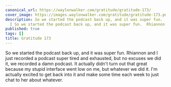 ```yaml
---
canonical_url: https://waylonwalker.com/gratitude/gratitude-173/
cover_image: https://images.waylonwalker.com/gratitude/gratitude-173.png
description: So we started the podcast back up, and it was super fun.  Rhiannon and
  I So we started the podcast back up, and it was super fun.  Rhiannon and I
published: true
tags: []
title: Gratitude 173
---
```


So we started the podcast back up, and it was super fun.  Rhiannon and I just recorded a podcast super tired and exhausted, but no excuses we did it, we recorded a damn podcast.  It actually didn't turn out that great because my stupid interface went low on me, but whatever we did it.  I'm actually excited to get back into it and make some time each week to just chat to her about whatever.